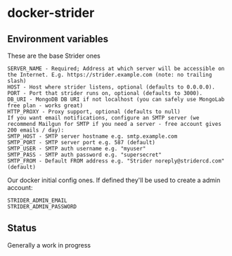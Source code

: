 # docker-strider

## Environment variables


These are the base Strider ones
```
SERVER_NAME - Required; Address at which server will be accessible on the Internet. E.g. https://strider.example.com (note: no trailing slash)
HOST - Host where strider listens, optional (defaults to 0.0.0.0).
PORT - Port that strider runs on, optional (defaults to 3000).
DB_URI - MongoDB DB URI if not localhost (you can safely use MongoLab free plan - works great)
HTTP_PROXY - Proxy support, optional (defaults to null)
If you want email notifications, configure an SMTP server (we recommend Mailgun for SMTP if you need a server - free account gives 200 emails / day):
SMTP_HOST - SMTP server hostname e.g. smtp.example.com
SMTP_PORT - SMTP server port e.g. 587 (default)
SMTP_USER - SMTP auth username e.g. "myuser"
SMTP_PASS - SMTP auth password e.g. "supersecret"
SMTP_FROM - Default FROM address e.g. "Strider noreply@stridercd.com" (default)
```

Our docker initial config ones. If defined they'll be used to create a admin account:
```
STRIDER_ADMIN_EMAIL
STRIDER_ADMIN_PASSWORD
```

## Status

Generally a work in progress
